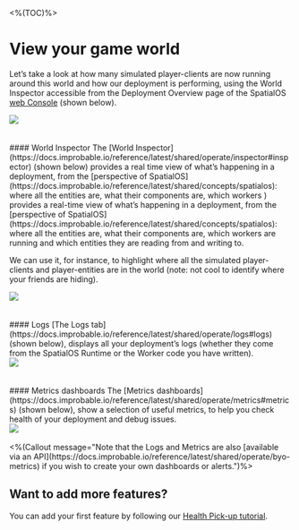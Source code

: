 <%(TOC)%>
# View your game world

Let’s take a look at how many simulated player-clients are now running around this world and how our deployment is performing, using the World Inspector accessible from the Deployment Overview page of the SpatialOS [web Console](https://console.improbable.io) (shown below).

<img src="{{assetRoot}}assets/overview-page-inspector.png" style="margin: 0 auto; display: block;" />
<br/>
<br/>
#### World Inspector
The [World Inspector](https://docs.improbable.io/reference/latest/shared/operate/inspector#inspector) (shown below) provides a real time view of what’s happening in a deployment, from the [perspective of SpatialOS](https://docs.improbable.io/reference/latest/shared/concepts/spatialos): where all the entities are, what their components are, which workers ) provides a real-time view of what’s happening in a deployment, from the [perspective of SpatialOS](https://docs.improbable.io/reference/latest/shared/concepts/spatialos): where all the entities are, what their components are, which workers are running and which entities they are reading from and writing to.

We can use it, for instance, to highlight where all the simulated player-clients and player-entities are in the world (note: not cool to identify where your friends are hiding).

<img src="{{assetRoot}}assets/inspector-simulated-player.png" style="margin: 0 auto; display: block;" />
<br/>
<br/>
#### Logs
[The Logs tab](https://docs.improbable.io/reference/latest/shared/operate/logs#logs) (shown below), displays all your deployment’s logs (whether they come from the SpatialOS Runtime or the Worker code you have written).

<img src="{{assetRoot}}assets/logs-app.png" style="margin: 0 auto; display: block;" />
<br/>
<br/>
#### Metrics dashboards
The [Metrics dashboards](https://docs.improbable.io/reference/latest/shared/operate/metrics#metrics) (shown below), show a selection of useful metrics, to help you check health of your deployment and debug issues.

<img src="{{assetRoot}}assets/metrics.png" style="margin: 0 auto; display: block;" />
<br/>
<%(Callout message="Note that the Logs and Metrics are also [available via an API](https://docs.improbable.io/reference/latest/shared/operate/byo-metrics) if you wish to create your own dashboards or alerts.")%>

## Want to add more features?

You can add your first feature by following our [Health Pick-up tutorial]({{urlRoot}}/projects/fps/tutorial).
